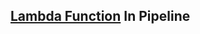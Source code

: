 ## [Lambda Function](https://github.com/edo92/AWS-ECS-Hosting-Pipeline/tree/main/src/lambda) In Pipeline
